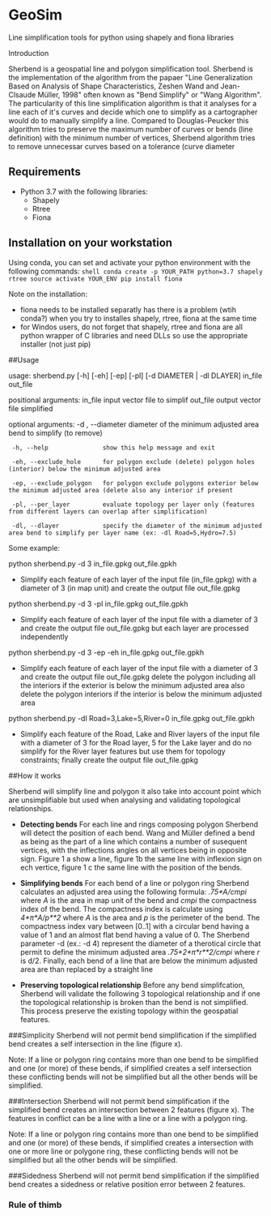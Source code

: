 # GeoSim
Line simplification tools for python using shapely and fiona libraries

Introduction

Sherbend is a geospatial line and polygon simplification tool.  Sherbend is the implementation of the algorithm from the papaer "Line Generalization Based on Analysis of Shape Characteristics, Zeshen Wand and Jean-Clsaude Müller, 1998" often known as "Bend Simplify" or "Wang Algorithm".  The particularity of this line simplification algorithm is that it analyses for a line each of it's curves and decide which one to simplify as a cartographer would do to manually simplify a line.  Compared to Douglas-Peucker this algorithm tries to preserve the maximum number of curves or bends (line definition) with the minimum number of vertices, Sherbend algorithm tries to remove unnecessar curves based on a tolerance (curve diameter

## Requirements  
- Python 3.7 with the following libraries:
    - Shapely
    - Rtree
    - Fiona

## Installation on your workstation
Using conda, you can set and activate your python environment with the following commands: 
    ```shell
    conda create -p YOUR_PATH python=3.7 shapely rtree
    source activate YOUR_ENV
    pip install fiona
    ```
    
  Note on the installation:
  - fiona needs to be installed separatly has there is a problem (wtih conda?) when you try to installes shapely, rtree, fiona at the same time
  - for Windos users, do not forget that shapely, rtree and fiona are all python wrapper of C libraries and need DLLs so use the appropriate installer (not just pip)

##Usage

usage: sherbend.py \[-h] \[-eh] \[-ep] \[-pl] \[-d DIAMETER | -dl DLAYER] in_file out_file

positional arguments:
  in_file               input vector file to simplif
  out_file              output vector file simplified

optional arguments:
     -d , --diameter          diameter of the minimum adjusted area bend to simplify (to remove)
     
     -h, --help               show this help message and exit
  
     -eh, --exclude_hole      for polygon exclude (delete) polygon holes (interior) below the minimum adjusted area
  
     -ep, --exclude_polygon   for polygon exclude polygons exterior below the minimum adjusted area (delete also any interior if present
  
     -pl, --per_layer         evaluate topology per layer only (features from different layers can overlap after simplification)
                        
     -dl, --dlayer            specify the diameter of the minimum adjusted area bend to simplify per layer name (ex: -dl Road=5,Hydro=7.5)
     
Some example:

python sherbend.py -d 3 in_file.gpkg out\_file.gpkh
   
   - Simplify each feature of each layer of the input file (in_file.gpkg) with a diameter of 3 (in map unit) and create the output file out_file.gpkg
   
python sherbend.py -d 3 -pl in\_file.gpkg out_file.gpkh
   
   - Simplify each feature of each layer of the input file with a diameter of 3 and create the output file out_file.gpkg but each layer are processed independently
   
python sherbend.py -d 3 -ep -eh in_file.gpkg out_file.gpkh

   - Simplify each feature of each layer of the input file with a diameter of 3 and create the output file out_file.gpkg delete the polygon including all the interiors if the exterior is below the minimum adjusted area also delete the polygon interiors if the interior is below the minimum adjusted area
   
python sherbend.py -dl Road=3,Lake=5,River=0 in_file.gpkg out_file.gpkh

   - Simplify each feature of the Road, Lake and River layers of the input file with a diameter of 3 for the Road layer, 5 for the Lake layer  and do no simplify for the River layer features but use them for topology constraints; finally create the output file out_file.gpkg

##How it works

Sherbend will simplify line and polygon it also take into account point which are unsimplifiable but used when analysing and validating topological relationships.

* __Detecting bends__
For each line and rings composing polygon Sherbend will detect the position of each bend.  Wang and Müller defined a bend as being as the part of a line which contains a number of susequent vertices, with the inflections angles on all vertices being in opposite sign.
Figure 1 a show a line, figure 1b the same line with inflexion sign on ech vertice, figure 1 c the same line with the position of the bends.

* __Simplifying bends__
For each bend of a line or polygon ring Sherbend calculates an adjusted area using the following formula: *\.75\*A/cmpi* where *A* is the area in map unit of the bend and *cmpi* the compactness index of the bend.  The compactness index is calculate using *4\*π\*A/p\*\*2* where *A* is the area and *p* is the perimeter of the bend. The compactness index vary between \[0..1] with a circular bend having a value of 1 and an almost flat bend having a value of 0.  The Sherbend parameter -d (ex.: -d 4) represent the diameter of a therotical circle that permit to define the minimum adjusted area *\.75\*2\*π\*r\*\*2/cmpi* where *r* is d/2.  Finally, each bend of a line that are below the minimum adjusted area are than replaced by a straight line

* __Preserving topological relationship__
Before any bend simplifcation, Sherbend will validate the following 3 topological relationship and if one the topological relationship is broken than the bend is not simplified.  This process preserve the existing topology within the geospatial features.

###Simplicity
Sherbend will not permit bend simplification if the simplified bend creates a self intersection in the line (figure x).  

Note: If a line or polygon ring contains more than one bend to be simplified and one (or more) of these bends, if simplified creates a self intersection these conflicting bends will not be simplified but all the other bends will be simplified.

###Intersection
Sherbend will not permit bend simplification if the simplified bend creates an intersection between 2 features (figure x).  The features in conflict can be a line with a line or a line with a polygon ring.

Note: If a line or polygon ring contains more than one bend to be simplified and one (or more) of these bends, if simplified creates a intersection with one or more line or polygone ring, these conflicting bends will not be simplified but all the other bends will be simplified.

###Sidedness
Sherbend will not permit bend simplification if the simplified bend creates a sidedness or relative position error between 2 features.

### Rule of thimb
